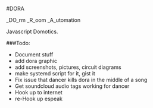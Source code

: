 #DORA

_DO_rm _R_oom _A_utomation

Javascript Domotics.

###Todo:
 - Document stuff
  - add dora graphic
  - add screenshots, pictures, circuit diagrams
 - make systemd script for it, gist it
 - Fix issue that dancer kills dora in the middle of a song
 - Get soundcloud audio tags working for dancer
 - Hook up to internet
 - re-Hook up espeak
